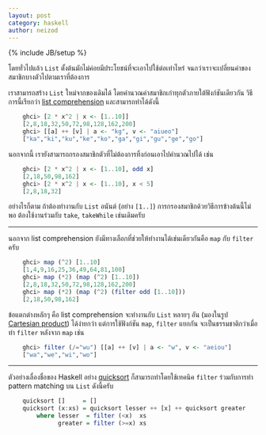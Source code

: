 ```yaml
---
layout: post
category: haskell
author: neizod
---
```

{% include JB/setup %}

โดยทั่วไปแล้ว `List` ตั้งต้นมักไม่ค่อยมีประโยชน์ที่จะเอาไปใช้ต่อเท่าไหร่ จนกว่าเราจะเปลี่ยนค่าของสมาชิกบางตัวไปตามเราที่ต้องการ

เราสามารถสร้าง `List` ใหม่จากของเดิมได้ โดยคำนวณค่าสมาชิกเก่าทุกตัวภายใต้ฟังก์ชันเดียวกัน วิธีการนี้เรียกว่า [list comprehension](http://en.wikipedia.org/wiki/List_comprehension) และสามารถทำได้ดังนี้

```haskell
    ghci> [2 * x^2 | x <- [1..10]]
    [2,8,18,32,50,72,98,128,162,200]
    ghci> [[a] ++ [v] | a <- "kg", v <- "aiueo"]
    ["ka","ki","ku","ke","ko","ga","gi","gu","ge","go"]
```

นอกจากนี้ เรายังสามารถกรองสมาชิกตัวที่ไม่ต้องการทิ้งก่อนเอาไปคำนวณไปได้ เช่น

```haskell
    ghci> [2 * x^2 | x <- [1..10], odd x]
    [2,18,50,98,162]
    ghci> [2 * x^2 | x <- [1..10], x < 5]
    [2,8,18,32]
```

อย่างไรก็ตาม ถ้าต้องทำงานกับ `List` อนันต์ (อย่าง `[1..]`) การกรองสมาชิกด้วยวิธีการข้างต้นนี้ไม่พอ ต้องใช้งานร่วมกับ `take`, `takeWhile` เช่นเดิมครับ

---

นอกจาก list comprehension ยังมีทางเลือกที่ช่วยให้ทำงานได้เช่นเดียวกันคือ `map` กับ `filter` ครับ

```haskell
    ghci> map (^2) [1..10]
    [1,4,9,16,25,36,49,64,81,100]
    ghci> map (*2) (map (^2) [1..10])
    [2,8,18,32,50,72,98,128,162,200]
    ghci> map (*2) (map (^2) (filter odd [1..10]))
    [2,18,50,98,162]
```

ข้อแตกต่างหลักๆ คือ list comprehension จะทำงานกับ `List` หลายๆ อัน (มองในรูป [Cartesian product](http://en.wikipedia.org/wiki/Cartesian_product)) ได้ง่ายกว่า แต่การใช้ฟังก์ชัน `map`, `filter` แยกกัน จะเป็นธรรมชาติกว่าเมื่อทำ `filter` หลังจาก `map` เช่น

```haskell
    ghci> filter (/="wu") [[a] ++ [v] | a <- "w", v <- "aeiou"]
    ["wa","we","wi","wo"]
```

---

ตัวอย่างเลื่องชื่อของ Haskell อย่าง [quicksort](http://en.wikipedia.org/wiki/Quicksort) ก็สามารถทำโดยใช้เทคนิค `filter` ร่วมกับการทำ pattern matching บน `List` ดังนี้ครับ

```haskell
    quicksort []     = []
    quicksort (x:xs) = quicksort lesser ++ [x] ++ quicksort greater
        where lesser  = filter (<x)  xs
              greater = filter (>=x) xs
```
